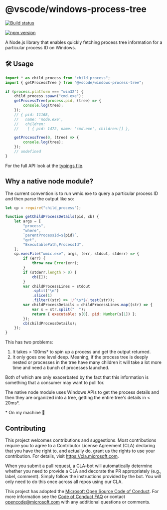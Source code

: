 # @vscode/windows-process-tree

[![Build status](https://github.com/microsoft/vscode-windows-process-tree/actions/workflows/node.js.yml/badge.svg)](https://github.com/microsoft/vscode-windows-process-tree/actions/workflows/node.js.yml)

[![npm version](https://badge.fury.io/js/@vscode%2Fwindows-process-tree.svg)](https://badge.fury.io/js/@vscode%2Fwindows-process-tree)

A Node.js library that enables quickly fetching process tree information for a
particular process ID on Windows.

## 🛠️ Usage

```ts
import * as child_process from "child_process";
import { getProcessTree } from "@vscode/windows-process-tree";

if (process.platform === "win32") {
	child_process.spawn("cmd.exe");
	getProcessTree(process.pid, (tree) => {
		console.log(tree);
	});
	// { pid: 11168,
	//   name: 'node.exe',
	//   children:
	//    [ { pid: 1472, name: 'cmd.exe', children:[] },

	getProcessTree(0, (tree) => {
		console.log(tree);
	});
	// undefined
}
```

For the full API look at the
[typings file](./typings/windows-process-tree.d.ts).

## Why a native node module?

The current convention is to run wmic.exe to query a particular process ID and
then parse the output like so:

```js
let cp = require("child_process");

function getChildProcessDetails(pid, cb) {
	let args = [
		"process",
		"where",
		`parentProcessId=${pid}`,
		"get",
		"ExecutablePath,ProcessId",
	];
	cp.execFile("wmic.exe", args, (err, stdout, stderr) => {
		if (err) {
			throw new Error(err);
		}
		if (stderr.length > 0) {
			cb([]);
		}
		var childProcessLines = stdout
			.split("\n")
			.slice(1)
			.filter((str) => !/^\s*$/.test(str));
		var childProcessDetails = childProcessLines.map((str) => {
			var s = str.split("  ");
			return { executable: s[0], pid: Number(s[1]) };
		});
		cb(childProcessDetails);
	});
}
```

This has two problems:

1. It takes > 100ms\* to spin up a process and get the output returned.
2. It only goes one level deep. Meaning, if the process tree is deeply nested or
   processes in the tree have many children it will take a lot more time and
   need a bunch of processes launched.

Both of which are only exacerbated by the fact that this information is
something that a consumer may want to poll for.

The native node module uses Windows APIs to get the process details and then
they are organized into a tree, getting the entire tree's details in < 20ms\*.

\* On my machine :slightly_smiling_face:

## Contributing

This project welcomes contributions and suggestions. Most contributions require
you to agree to a Contributor License Agreement (CLA) declaring that you have
the right to, and actually do, grant us the rights to use your contribution. For
details, visit https://cla.microsoft.com.

When you submit a pull request, a CLA-bot will automatically determine whether
you need to provide a CLA and decorate the PR appropriately (e.g., label,
comment). Simply follow the instructions provided by the bot. You will only need
to do this once across all repos using our CLA.

This project has adopted the
[Microsoft Open Source Code of Conduct](https://opensource.microsoft.com/codeofconduct/).
For more information see the
[Code of Conduct FAQ](https://opensource.microsoft.com/codeofconduct/faq/) or
contact [opencode@microsoft.com](mailto:opencode@microsoft.com) with any
additional questions or comments.
